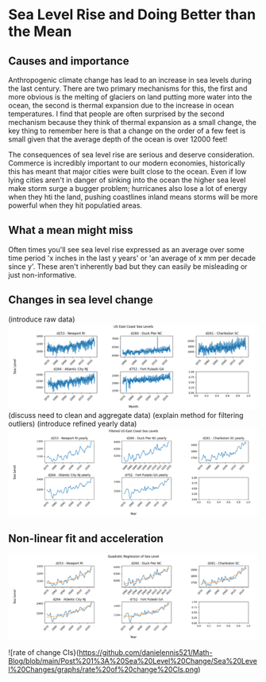 # Sea Level Rise and Doing Better than the Mean

## Causes and importance
Anthropogenic climate change has lead to an increase in sea levels during the last century. There are two primary mechanisms for this, the first and more obvious is the melting of glaciers on land putting more water into the ocean, the second is thermal expansion due to the increase in ocean temperatures. I find that people are often surprised by the second mechanism because they think of thermal expansion as a small change, the key thing to remember here is that a change on the order of a few feet is small given that the average depth of the ocean is over 12000 feet! 

The consequences of sea level rise are serious and deserve consideration. Commerce is incredibly important to our modern economies, historically this has meant that major cities were built close to the ocean. Even if low lying cities aren't in danger of sinking into the ocean the higher sea level make storm surge a bugger problem; hurricanes also lose a lot of energy when they hti the land, pushing coastlines inland means storms will be more powerful when they hit populatied areas.

## What a mean might miss
Often times you'll see sea level rise expressed as an average over some time period 'x inches in the last y years' or 'an average of x mm per decade since y'. These aren't inherently bad but they can easily be misleading or just non-informative. 

## Changes in sea level change
(introduce raw data)
![daily sea level](https://github.com/danielennis521/Math-Blog/blob/main/Post%201%3A%20Sea%20Level%20Change/Sea%20Level%20Changes/graphs/basic%20sea%20level.png)
(discuss need to clean and aggregate data)
(explain method for filtering outliers)
(introduce refined yearly data)
![yearly sea level](https://github.com/danielennis521/Math-Blog/blob/main/Post%201%3A%20Sea%20Level%20Change/Sea%20Level%20Changes/graphs/yearly%20sea%20level.png)

## Non-linear fit and acceleration

![quadratic fit](https://github.com/danielennis521/Math-Blog/blob/main/Post%201%3A%20Sea%20Level%20Change/Sea%20Level%20Changes/graphs/quadratic%20regression.png)

![rate of change CIs}(https://github.com/danielennis521/Math-Blog/blob/main/Post%201%3A%20Sea%20Level%20Change/Sea%20Level%20Changes/graphs/rate%20of%20change%20CIs.png)

